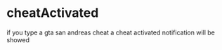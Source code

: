 # cheatActivated

if you type a gta san andreas cheat a cheat activated notification will be showed
